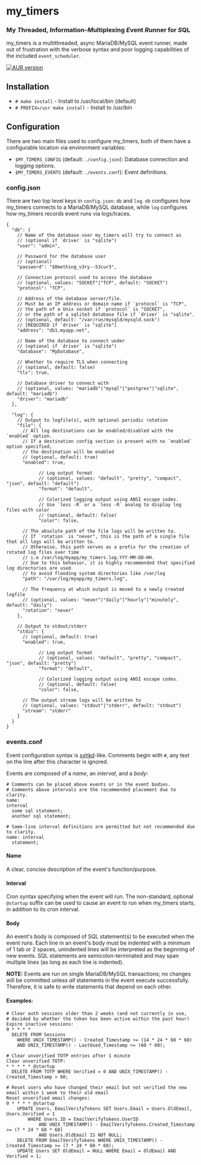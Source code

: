 # my_timers
### My ***T***hreaded, ***I***nformation-***M***ultiplexing ***E***vent ***R***unner for ***S***QL

my_timers is a multithreaded, async MariaDB/MySQL event runner, made out of frustration
with the verbose syntax and poor logging capabilities of the included `event_scheduler`.

[![AUR version](https://img.shields.io/aur/version/my_timers?label=AUR&logo=archlinux&style=flat-square)](https://aur.archlinux.org/packages/my_timers)

## Installation
- `# make install` - Install to /usr/local/bin (default)
- `# PREFIX=/usr make install` - Install to /usr/bin

## Configuration
There are two main files used to configure my_timers, both of them have a configurable location via environment variables:
- `$MY_TIMERS_CONFIG` (default: `./config.json`): Database connection and logging options.
- `$MY_TIMERS_EVENTS` (default: `./events.conf`): Event definitions.

### config.json
There are two top level keys in `config.json`: `db` and `log`. `db` configures how my_timers connects to a MariaDB/MySQL database,
while `log` configures how my_timers records event runs via logs/traces.

```jsonc
{
  "db": {
    // Name of the database user my_timers will try to connect as
    // (optional if `driver` is "sqlite")
    "user": "admin",

    // Password for the database user
    // (optional)
    "password": "$0mething_v3ry--53cur3",

    // Connection protocol used to access the database
    // (optional, values: "SOCKET"|"TCP", default: "SOCKET")
    "protocol": "TCP",

    // Address of the database server/file.
    // Must be an IP address or domain name if `protocol` is "TCP",
    // the path of a Unix socket if `protocol` is "SOCKET",
    // or the path of a sqlite3 database file if `driver` is "sqlite".
    // (optional, default: "/var/run/mysqld/mysqld.sock")
    // [REQUIRED if `driver` is "sqlite"]
    "address": "db1.myapp.net",

    // Name of the database to connect under
    // (optional if `driver` is "sqlite")
    "database": "MyDatabase",

    // Whether to require TLS when connecting
    // (optional, default: false)
    "tls": true,

    // Database driver to connect with
    // (optional, values: "mariadb"|"mysql"|"postgres"|"sqlite", default: "mariadb")
    "driver": "mariadb"
  },

  "log": {
    // Output to logfile(s), with optional periodic rotation
    "file": {
      // All log destinations can be enabled/disabled with the `enabled` option.
      // If a destination config section is present with no `enabled` option specified,
      // the destination will be enabled
      // (optional, default: true)
      "enabled": true,

			// Log output format
			// (optional, values: "default", "pretty", "compact", "json", default: "default")
			"format": "default",

			// Colorized logging output using ANSI escape codes.
			// Use `less -R` or a `less -R` analog to display log files with color
			// (optional, default: false)
			"color": false,

      // The absolute path of the file logs will be written to.
      // If `rotation` is "never", this is the path of a single file that all logs will be written to.
      // Otherwise, this path serves as a prefix for the creation of rotated log files over time
      // i.e /var/log/myapp/my_timers.log.YYY-MM-DD-HH.
      // Due to this behavior, it is highly recommended that specified log directories are used
      // to avoid flooding system directories like /var/log
      "path": "/var/log/myapp/my_timers.log",

      // The frequency at which output is moved to a newly created logfile
      // (optional, values: "never"|"daily"|"hourly"|"minutely", default: "daily")
      "rotation": "never"
    },

    // Output to stdout/stderr
    "stdio": {
      // (optional, default: true)
      "enabled": true,

			// Log output format
			// (optional, values: "default", "pretty", "compact", "json", default: "pretty")
			"format": "default",

			// Colorized logging output using ANSI escape codes.
			// (optional, default: false)
			"color": false,

      // The output stream logs will be written to
      // (optional, values: "stdout"|"stderr", default: "stdout")
      "stream": "stderr"
    }
  }
}
```

### events.conf
Event configuration syntax is [sxhkd](https://github.com/baskerville/sxhkd)-like.
Comments begin with `#`, any text on the line after this character is ignored.

Events are composed of a *name*, an *interval*, and a *body*:
```
# Comments can be placed above events or in the event bodies.
# Comments above intervals are the recommended placement due to clarity.
name:
interval
  some sql statement;
  another sql statement;

# Same-line interval definitions are permitted but not recommended due to clarity.
name: interval
  statement;
```

#### Name
A clear, concise description of the event's function/purpose.

#### Interval
Cron syntax specifying when the event will run. The non-standard, optional `@startup` suffix
can be used to cause an event to run when my_timers starts, in addition to its cron interval.

#### Body
An event's body is composed of SQL statement(s) to be executed when the event runs. Each line in an event's body must be indented with a minimum of 1 tab or 2 spaces,
unindented lines will be interpreted as the beginning of new events. SQL statements are semicolon-terminated and may span multiple lines (as long as each line is indented).

**NOTE:** Events are run on single MariaDB/MySQL transactions; no changes will be committed unless
*all* statements in the event execute successfully. Therefore, it is safe to write statements that depend on each other.

#### Examples:

```
# Clear auth sessions older than 2 weeks (and not currently in use,
# decided by whether the token has been active within the past hour)
Expire inactive sessions:
0 * * * *
  DELETE FROM Sessions
    WHERE UNIX_TIMESTAMP() - Created_Timestamp >= (14 * 24 * 60 * 60)
    AND UNIX_TIMESTAMP() - LastUsed_Timestamp >= (60 * 60);

# Clear unverified TOTP entries after 1 minute
Clear unverified TOTP:
* * * * * @startup
  DELETE FROM TOTP WHERE Verified = 0 AND UNIX_TIMESTAMP() - Created_Timestamp > 60;

# Reset users who have changed their email but not verified the new email within 1 week to their old email
Reset unverified email changes:
0 * * * * @startup
	UPDATE Users, EmailVerifyTokens SET Users.Email = Users.OldEmail, Users.Verified = 1
		WHERE Users.ID = EmailVerifyTokens.UserID
			AND UNIX_TIMESTAMP() - EmailVerifyTokens.Created_Timestamp >= (7 * 24 * 60 * 60)
			AND Users.OldEmail IS NOT NULL;
	DELETE FROM EmailVerifyTokens WHERE UNIX_TIMESTAMP() - Created_Timestamp >= (7 * 24 * 60 * 60);
	UPDATE Users SET OldEmail = NULL WHERE Email = OldEmail AND Verified = 1;
```
